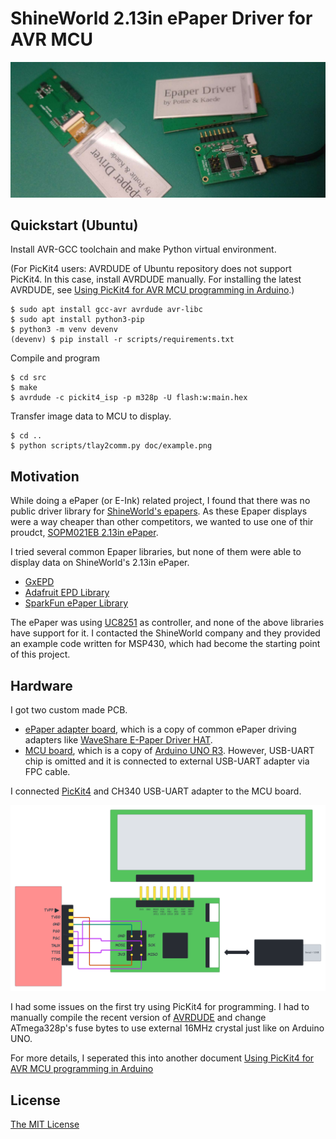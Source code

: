 # ShineWorld 2.13in ePaper Driver for AVR MCU

![ePaper with TagRyte Boards](doc/tagryte-hardware.png)

## Quickstart (Ubuntu)

Install AVR-GCC toolchain and make Python virtual environment.

(For PicKit4 users: AVRDUDE of Ubuntu repository does not support PicKit4. In this case, install AVRDUDE manually. For installing the latest AVRDUDE, see [Using PicKit4 for AVR MCU programming in Arduino](doc/pickit4-arduino-avr.md).)

```
$ sudo apt install gcc-avr avrdude avr-libc
$ sudo apt install python3-pip
$ python3 -m venv devenv
(devenv) $ pip install -r scripts/requirements.txt
```

Compile and program

```
$ cd src
$ make
$ avrdude -c pickit4_isp -p m328p -U flash:w:main.hex
```

Transfer image data to MCU to display.

```
$ cd ..
$ python scripts/tlay2comm.py doc/example.png
```

## Motivation

While doing a ePaper (or E-Ink) related project, I found that there was no public driver library for [ShineWorld's epapers](https://shineworld.en.alibaba.com/productgrouplist-806500286/EPD.html).
As these Epaper displays were a way cheaper than other competitors, we wanted to use one of thir proudct, [SOPM021EB 2.13in ePaper](doc/datasheet-epd-sopm021eb.pdf).

I tried several common Epaper libraries, but none of them were able to display data on ShineWorld's 2.13in ePaper.
* [GxEPD](https://github.com/ZinggJM/GxEPD)
* [Adafruit EPD Library](https://github.com/adafruit/Adafruit_EPD)
* [SparkFun ePaper Library](https://github.com/sparkfun/SparkFun_ePaper_Arduino_Library)

The ePaper was using [UC8251](doc/datasheet-uc8251.pdf) as controller, and none of the above libraries have support for it.
I contacted the ShineWorld company and they provided an example code written for MSP430, which  had become the starting point of this project.


## Hardware

I got two custom made PCB.
* [ePaper adapter board](doc/sch-epaper-board.pdf), which is a copy of common ePaper driving adapters like [WaveShare E-Paper Driver HAT](https://www.waveshare.com/wiki/E-Paper_Driver_HAT).
* [MCU board](doc/sch-mcu-board.pdf), which is a copy of [Arduino UNO R3](doc/arduino-uno-r3.pdf). However, USB-UART chip is omitted and it is connected to external USB-UART adapter via FPC cable.

I connected [PicKit4](https://www.microchip.com/pickit4) and CH340 USB-UART adapter to the MCU board.

![Development Hardware Setup](./doc/tagryte-pickit4-connection.png)

I had some issues on the first try using PicKit4 for programming.
I had to manually compile the recent version of [AVRDUDE](https://github.com/avrdudes/avrdude) and change ATmega328p's fuse bytes to use external 16MHz crystal just like on Arduino UNO.

For more details, I seperated this into another document [Using PicKit4 for AVR MCU programming in Arduino](doc/pickit4-arduino-avr.md)


## License

[The MIT License](https://opensource.org/licenses/MIT)
